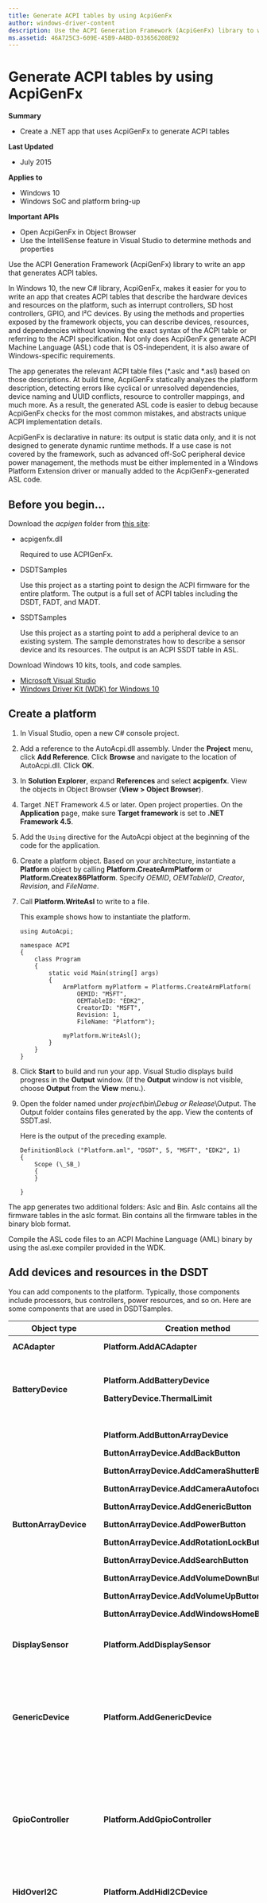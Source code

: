 ```yaml
---
title: Generate ACPI tables by using AcpiGenFx
author: windows-driver-content
description: Use the ACPI Generation Framework (AcpiGenFx) library to write an app that generates ACPI tables.
ms.assetid: 46A725C3-609E-45B9-A4BD-033656208E92
---
```


# Generate ACPI tables by using AcpiGenFx


**Summary**

-   Create a .NET app that uses AcpiGenFx to generate ACPI tables

**Last Updated**

-   July 2015

**Applies to**

-   Windows 10
-   Windows SoC and platform bring-up

**Important APIs**

-   Open AcpiGenFx in Object Browser
-   Use the IntelliSense feature in Visual Studio to determine methods and properties

Use the ACPI Generation Framework (AcpiGenFx) library to write an app that generates ACPI tables.

In Windows 10, the new C# library, AcpiGenFx, makes it easier for you to write an app that creates ACPI tables that describe the hardware devices and resources on the platform, such as interrupt controllers, SD host controllers, GPIO, and I²C devices. By using the methods and properties exposed by the framework objects, you can describe devices, resources, and dependencies without knowing the exact syntax of the ACPI table or referring to the ACPI specification. Not only does AcpiGenFx generate ACPI Machine Language (ASL) code that is OS-independent, it is also aware of Windows-specific requirements.

The app generates the relevant ACPI table files (\*.aslc and \*.asl) based on those descriptions. At build time, AcpiGenFx statically analyzes the platform description, detecting errors like cyclical or unresolved dependencies, device naming and UUID conflicts, resource to controller mappings, and much more. As a result, the generated ASL code is easier to debug because AcpiGenFx checks for the most common mistakes, and abstracts unique ACPI implementation details.

AcpiGenFx is declarative in nature: its output is static data only, and it is not designed to generate dynamic runtime methods. If a use case is not covered by the framework, such as advanced off-SoC peripheral device power management, the methods must be either implemented in a Windows Platform Extension driver or manually added to the AcpiGenFx-generated ASL code.

## Before you begin...


Download the *acpigen* folder from [this site](http://go.microsoft.com/fwlink/p/?LinkId=618021):

-   acpigenfx.dll

    Required to use ACPIGenFx.

-   DSDTSamples

    Use this project as a starting point to design the ACPI firmware for the entire platform. The output is a full set of ACPI tables including the DSDT, FADT, and MADT.

-   SSDTSamples

    Use this project as a starting point to add a peripheral device to an existing system. The sample demonstrates how to describe a sensor device and its resources. The output is an ACPI SSDT table in ASL.

Download Windows 10 kits, tools, and code samples.

-   [Microsoft Visual Studio](https://go.microsoft.com/fwlink/p/?LinkId=533470)
-   [Windows Driver Kit (WDK) for Windows 10](https://go.microsoft.com/fwlink/p/?LinkId=733614)

## Create a platform


1.  In Visual Studio, open a new C# console project.
2.  Add a reference to the AutoAcpi.dll assembly. Under the **Project** menu, click **Add Reference**. Click **Browse** and navigate to the location of AutoAcpi.dll. Click **OK**.
3.  In **Solution Explorer**, expand **References** and select **acpigenfx**. View the objects in Object Browser (**View &gt; Object Browser**).
4.  Target .NET Framework 4.5 or later. Open project properties. On the **Application** page, make sure **Target framework** is set to **.NET Framework 4.5**.
5.  Add the `Using` directive for the AutoAcpi object at the beginning of the code for the application.
6.  Create a platform object. Based on your architecture, instantiate a **Platform** object by calling **Platform.CreateArmPlatform** or **Platform.Createx86Platform**. Specify *OEMID*, *OEMTableID*, *Creator*, *Revision*, and *FileName*.
7.  Call **Platform.WriteAsl** to write to a file.

    This example shows how to instantiate the platform.

    ```
    using AutoAcpi;

    namespace ACPI
    {
        class Program
        {
            static void Main(string[] args)
            {
                ArmPlatform myPlatform = Platforms.CreateArmPlatform(
                    OEMID: "MSFT",
                    OEMTableID: "EDK2",
                    CreatorID: "MSFT",
                    Revision: 1,
                    FileName: "Platform");

                myPlatform.WriteAsl();
            }
        }
    }
    ```

8.  Click **Start** to build and run your app. Visual Studio displays build progress in the **Output** window. (If the **Output** window is not visible, choose **Output** from the **View** menu.).
9.  Open the folder named under *project*\\bin\\*Debug or Release*\\Output. The Output folder contains files generated by the app. View the contents of SSDT.asl.

    Here is the output of the preceding example.

    ```
    DefinitionBlock ("Platform.aml", "DSDT", 5, "MSFT", "EDK2", 1)
    { 
        Scope (\_SB_)
        {
        }

    } 
    ```

The app generates two additional folders: Aslc and Bin. Aslc contains all the firmware tables in the aslc format. Bin contains all the firmware tables in the binary blob format.

Compile the ASL code files to an ACPI Machine Language (AML) binary by using the asl.exe compiler provided in the WDK.

## Add devices and resources in the DSDT


You can add components to the platform. Typically, those components include processors, bus controllers, power resources, and so on. Here are some components that are used in DSDTSamples.

<table>
<colgroup>
<col width="33%" />
<col width="33%" />
<col width="33%" />
</colgroup>
<thead>
<tr class="header">
<th>Object type</th>
<th>Creation method</th>
<th>Component</th>
</tr>
</thead>
<tbody>
<tr class="odd">
<td><strong>ACAdapter</strong></td>
<td><strong>Platform.AddACAdapter</strong></td>
<td>Add an AC adapter.</td>
</tr>
<tr class="even">
<td><strong>BatteryDevice</strong></td>
<td><p><strong>Platform.AddBatteryDevice</strong></p>
<p><strong>BatteryDevice.ThermalLimit</strong></p></td>
<td>Add a battery device and specify its thermal limit.</td>
</tr>
<tr class="odd">
<td><strong>ButtonArrayDevice</strong></td>
<td><p><strong>Platform.AddButtonArrayDevice</strong></p>
<p><strong>ButtonArrayDevice.AddBackButton</strong></p>
<p><strong>ButtonArrayDevice.AddCameraShutterButton</strong></p>
<p><strong>ButtonArrayDevice.AddCameraAutofocusButton</strong></p>
<p><strong>ButtonArrayDevice.AddGenericButton</strong></p>
<p><strong>ButtonArrayDevice.AddPowerButton</strong></p>
<p><strong>ButtonArrayDevice.AddRotationLockButton</strong></p>
<p><strong>ButtonArrayDevice.AddSearchButton</strong></p>
<p><strong>ButtonArrayDevice.AddVolumeDownButton</strong></p>
<p><strong>ButtonArrayDevice.AddVolumeUpButton</strong></p>
<p><strong>ButtonArrayDevice.AddWindowsHomeButton</strong></p></td>
<td>Add buttons such as Windows Home, Back, Volume +/-, Power, Rotation Lock, and Search.</td>
</tr>
<tr class="even">
<td><strong>DisplaySensor</strong></td>
<td><strong>Platform.AddDisplaySensor</strong></td>
<td>Add a display sensor.</td>
</tr>
<tr class="odd">
<td><strong>GenericDevice</strong></td>
<td><strong>Platform.AddGenericDevice</strong></td>
<td>Add a generic device that can be used to replace any type of internally supported device in the framework.</td>
</tr>
<tr class="even">
<td><strong>GpioController</strong></td>
<td><strong>Platform.AddGpioController</strong></td>
<td>Add GPIO controllers and associated resources such as interrupts, I/O, and events.</td>
</tr>
<tr class="odd">
<td><strong>HidOverI2C</strong></td>
<td><strong>Platform.AddHidI2CDevice</strong></td>
<td>Add a HID device connected to the I²C bus.</td>
</tr>
<tr class="even">
<td><strong>I2CController</strong></td>
<td><strong>Platform.AddI2CController</strong></td>
<td>Add I²C controllers and associated resources such as interrupts, I/O, and events.</td>
</tr>
<tr class="odd">
<td><strong>KDNet2Usb</strong></td>
<td><strong>Platform.AddKDNet2Usb</strong></td>
<td>Add support for kernel debugging by using Kdnet over USB.</td>
</tr>
<tr class="even">
<td><strong>PEPDevice</strong></td>
<td><strong>Platform.AddPepDevice</strong></td>
<td>Add PEP devices and their resources and methods that return packages and static types.</td>
</tr>
<tr class="odd">
<td><p><strong>Processor</strong></p>
<p><strong>ProcessorAggregator</strong></p></td>
<td><p><strong>Platform.AddProcessor</strong></p>
<p><strong>Platform.AddProcessorAggregator</strong></p></td>
<td>Add processors and processor aggregators.</td>
</tr>
<tr class="even">
<td><strong>RTCDevice</strong></td>
<td><strong>Platform.AddRTCDevice</strong></td>
<td>Add ACPI time and alarm devices.</td>
</tr>
<tr class="odd">
<td><strong>SdHostController</strong></td>
<td><strong>Platform.AddSdHostController</strong></td>
<td>Add SD host controllers.</td>
</tr>
<tr class="even">
<td><strong>SerialPort</strong></td>
<td><strong>Platform.AddSerialPort</strong></td>
<td>Add support for serial and UART devices.</td>
</tr>
<tr class="odd">
<td><strong>ThermalZone</strong></td>
<td><strong>Platform.AddThermalZone</strong></td>
<td>Add thermal zones and associated sampling and polling periods.</td>
</tr>
<tr class="even">
<td><p><strong>XhciUsbController</strong></p>
<p><strong>EhciUsbController</strong></p>
<p><strong>UsbDevice</strong></p></td>
<td><p><strong>Platform.AddEhciUsbController</strong></p>
<p><strong>Platform.AddXhciUsbController</strong></p>
<p><strong>EhciUsbController.AddUsbDevice</strong></p>
<p><strong>XhciUsbController.AddUsbDevice</strong></p>
<p><strong>UsbDevice.AddUsbDevice</strong></p></td>
<td>Add USB host controllers and the child devices (including hubs).</td>
</tr>
</tbody>
</table>

 

To view the complete list, open AcpiGenFx in **Object Browser**. Use IntelliSense to determine the methods (and the parameters) and properties exposed by the objects. For example code that shows how to add the classes and set properties that are listed in the preceding table, refer to the DSDTSamples project.
## Add debug support


To set a port as debuggable, set the **DebugEnabled** property on the object to "true".

For example, you might want to describe an xHCI host controller with USB debug port. In your app, call **Platform.AddXhciUsbController** to get an **XhciUsbController** object and set the **DebugEnabled** property to "true". AcpiGenFx generates a Microsoft DBG2 table that is automatically included in the app's Output\\Aslc folder.

Here is an example of how to add an xHCI host controller and declare it as debuggable.

```
 
XhciUsbController usb1 = Platform.AddXhciUsbController("USB1", "XHCICONT", 0);
usb1.Description = "USB Controller with Debug Support";
            
Memory32Fixed mem = usb1.AddMemory32Fixed(true, 0xf9000000, 0xfffff, "");
usb1.AddMemory32Fixed(true, 0xf7000000, 0xfffff, "");
usb1.AddInterrupt(InterruptType.Level, InterruptActiveLevel.ActiveHigh, SharingLevel.Shared, 0x8);
usb1.AddInterrupt(InterruptType.Level, InterruptActiveLevel.ActiveHigh, SharingLevel.Shared, 0x9);

usb1.DebugEnabled = true; 
mem.DebugAccessSize = DebugAccessSize.DWordAccess; 
```

In the preceding snippet, the xHCI host controller has interrupt resources and debug support. It has dependencies on a PEP device and a GPIO controller. To see descriptions of those devices, see DSDTSamples.

This example shows how to add an I²C controller to the DSDT.

```
I2CController i2c = Platform.AddI2CController("I2C1", "I2CCONTR", 0);
i2c.AddMemory32Fixed(true, 0xf9999000, 0x400, "");
i2c.AddInterrupt(InterruptType.Level, InterruptActiveLevel.ActiveHigh, SharingLevel.Exclusive, 40);
```

Here is the output of the console app with the preceding definition for xHCI host and I²C controllers.

``` syntax
 
DefinitionBlock ("Platform.aml", "DSDT", 5, "MSFT", "EDK2", 1)
{ 
    Scope (\_SB_)
    {
        //
        // Description: USB Controller with Debug Support
        //

        Device (USB1)
        {
            Name (_HID, "XHCICONT")
            Name (_CID, "PNP0D10")
            Name (_UID, 0x0)
            Method (_STA)
            {
                Return(0xf)
            }
            Method (_CRS, 0x0, NotSerialized) {
                Name (RBUF, ResourceTemplate () {
                    MEMORY32FIXED(ReadWrite, 0xF9000000, 0xFFFFF, )
                    MEMORY32FIXED(ReadWrite, 0xF7000000, 0xFFFFF, )
                    Interrupt(ResourceConsumer, Level, ActiveHigh, Shared) { 0x8 }
                    Interrupt(ResourceConsumer, Level, ActiveHigh, Shared) { 0x9 }
                })
                Return(RBUF)
            }
        }

        //
        // Description: This is an i2cController.
        //

        Device (I2C1)
        {
            Name (_HID, "I2CCONTR")
            Name (_CID, "")
            Name (_UID, 0x0)
            Method (_STA)
            {
                Return(0xf)
            }
            Method (_CRS, 0x0, NotSerialized) {
                Name (RBUF, ResourceTemplate () {
                    MEMORY32FIXED(ReadWrite, 0xF9999000, 0x400, )
                    Interrupt(ResourceConsumer, Level, ActiveHigh, Exclusive) { 0x28 }
                })
                Return(RBUF)
            }
        }

    }

}  
```

After building the project, in the project directory navigate to Output\\Aslc. The Dbg2.aslc file contains the DB2 table shown here:

``` syntax

// Debug Port Table (DBG2)
// Automatically generated by AutoAcpi

#include "AutoACPI.h"
char DBG2[112] = {
    0x44, 0x42, 0x47, 0x32, 0x70, 0x00, 0x00, 0x00, 0x00, 0x00, 
    0x4D, 0x53, 0x46, 0x54, 0x20, 0x20, 0x45, 0x44, 0x4B, 0x32, 
    0x20, 0x20, 0x20, 0x20, 0x01, 0x00, 0x00, 0x00, 0x4D, 0x53, 
    0x46, 0x54, 0x01, 0x00, 0x00, 0x00, 0x2C, 0x00, 0x00, 0x00, 
    0x01, 0x00, 0x00, 0x00, 0x00, 0x44, 0x00, 0x02, 0x0E, 0x00, 
    0x36, 0x00, 0x00, 0x00, 0x44, 0x00, 0x02, 0x80, 0x00, 0x00, 
    0x00, 0x00, 0x16, 0x00, 0x2E, 0x00, 0x00, 0x00, 0x00, 0x03, 
    0x00, 0x00, 0x00, 0xF9, 0x00, 0x00, 0x00, 0x00, 0x00, 0x00, 
    0x00, 0x01, 0x00, 0x00, 0x00, 0xF7, 0x00, 0x00, 0x00, 0x00, 
    0xFF, 0xFF, 0x0F, 0x00, 0xFF, 0xFF, 0x0F, 0x00, 0x22, 0x5C, 
    0x5C, 0x5F, 0x53, 0x42, 0x5F, 0x2E, 0x55, 0x53, 0x42, 0x31, 
    0x22, 0x00
};

void * ReferenceDBG2Table(void) {
    return (void *) &DBG2;
}
```

## Add an ACPI description for a peripheral device in the SSDT


1.  Create a platform object by calling **Platform.CreateArmPlatform** or **Platform.Createx86Platform**.
2.  Set the **SSDT** property to true. This indicates to the framework that this table is an SSDT.
3.  Create a device and assign resources. For example, for the sensor device shown here, the sample calls **Platform.AddGenericDevice** and specifies the device name, hardware ID, and unique instance. The sensor device that connects to the I²C serial bus, I2C1, which is described in the DSDT.

```
namespace SSDTSample
{
    class Program
    {
        static void Main(string[] args)
        {

          ArmPlatform Platform = Platforms.CreateArmPlatform(
                OEMID: "MSFT",
                OEMTableID: "EDK2",
                CreatorID: "MSFT",
                Revision: 1,
                FileName: "SSDT"
                );

            platform.SSDT = true;

            var sensor = platform.AddGenericDevice("ADXL", "ACPI\\ADXL345Acc", 1);

            sensor.AddI2CSerialBus(
                SlaveAddress: 0x1d, 
                Mode: SlaveMode.ControllerInitiated, 
                ConnectionSpeed: 400000,
                addressmode: AddressMode._7Bit, 
                controllername: "I2C1"
                );

            platform.WriteAsl();

        }
    }
}

```

Here is the output of the preceding example.

```
DefinitionBlock ("SSDT.aml", "SSDT", 5, "MSFT", "EDK2", 1)
{ 
    Scope (\_SB_)
    {

        Device (ADXL)
        {
            Name (_HID, "ACPI\ADXL345Acc")
            Name (_UID, 0x1)
            Method (_STA)
            {
                Return(0xf)
            }
            Method (_CRS, 0x0, NotSerialized) {
                Name (RBUF, ResourceTemplate () {
                    I2CSerialBus(0x1D, ControllerInitiated, 0x61A80, AddressingMode7Bit, "I2C1", 0, ResourceConsumer, , RawDataBuffer() { 0 })
                })
                Return(RBUF)
            }
        }

    }

} 

```

## Replacing ACPI firmware during development and testing


In development and test scenarios, you can replace the AML binary that is generated from the asl.exe compiler on the device. To do this, rename the AML binary to acpitabl.dat and move it to %windir%\\system32. At boot time, Windows replaces tables present in the ACPI firmware with those in acpitabl.dat.

**Note**  Make sure that test signing is enabled.
**bcdedit /set testsigning on**

 

## Related topics
[ACPI system description tables](acpi-system-description-tables.md)  

--------------------


